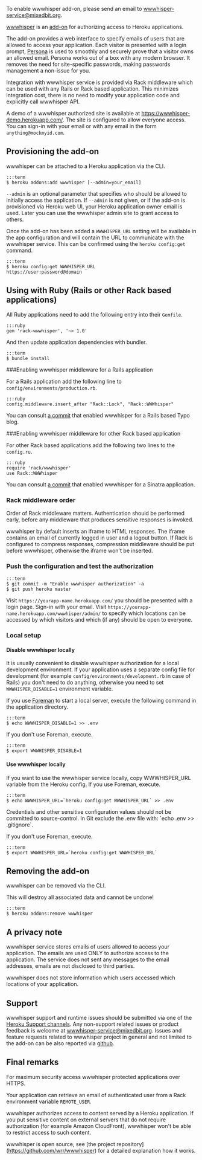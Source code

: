To enable wwwhisper add-on, please send an email to
wwwhisper-service@mixedbit.org.

[wwwhisper](http://addons.heroku.com/wwwhisper) is an
[add-on](http://addons.heroku.com) for authorizing access to Heroku
applications.

The add-on provides a web interface to specify emails of users that
are allowed to access your application. Each visitor is presented with
a login prompt, [Persona](https://persona.org) is used to smoothly
and securely prove that a visitor owns an allowed email. Persona works
out of a box with any modern browser. It removes the need for
site-specific passwords, making passwords management a non-issue for
you.

Integration with wwwhisper service is provided via Rack middleware
which can be used with any Rails or Rack based application. This
minimizes integration cost, there is no need to modify your
application code and explicitly call wwwhisper API.

A demo of a wwwhisper authorized site is available at
https://wwwhisper-demo.herokuapp.com/. The site is configured to allow
everyone access. You can sign-in with your email or with any email in
the form `anything@mockmyid.com`.

## Provisioning the add-on

wwwhisper can be attached to a Heroku application via the CLI.

    :::term
    $ heroku addons:add wwwhisper [--admin=your_email]

`--admin` is an optional parameter that specifies who should be
allowed to initially access the application. If `--admin` is not
given, or if the add-on is provisioned via Heroku web UI, your Heroku
application owner email is used. Later you can use the wwwhisper admin
site to grant access to others.

Once the add-on has been added a `WWWHISPER_URL` setting will be
available in the app configuration and will contain the URL to
communicate with the wwwhisper service. This can be confirmed using the
`heroku config:get` command.

    :::term
    $ heroku config:get WWWHISPER_URL
    https://user:password@domain


## Using with Ruby (Rails or other Rack based applications)

All Ruby applications need to add the following entry into their
`Gemfile`.

    :::ruby
    gem 'rack-wwwhisper', '~> 1.0'

And then update application dependencies with bundler.

    :::term
    $ bundle install

###Enabling wwwhisper middleware for a Rails application

For a Rails application add the following line to
`config/environments/production.rb`.

    :::ruby
    config.middleware.insert_after "Rack::Lock", "Rack::WWWhisper"

You can consult [a
commit](https://github.com/wrr/typo/commit/70acd99924dd59fab45efccc426233a2d9ee4f7e)
that enabled wwwhisper for a Rails based Typo blog.

###Enabling wwwhisper middleware for other Rack based application

For other Rack based applications add the following two lines to the
`config.ru`.

    :::ruby
    require 'rack/wwwhisper'
    use Rack::WWWhisper

You can consult [a
commit](https://github.com/wrr/heroku-sinatra-app/commit/f152a4370d6b1c881f8dd60a91a3f050a8c6389b)
that enabled wwwhisper for a Sinatra application.

### Rack middleware order

Order of Rack middleware matters. Authentication should be
performed early, before any middleware that produces sensitive
responses is invoked.

wwwhisper by default inserts an iframe to HTML responses. The iframe
contains an email of currently logged in user and a logout button. If
Rack is configured to compress responses, compression middleware
should be put before wwwhisper, otherwise the iframe won't be
inserted.

### Push the configuration and test the authorization

    :::term
    $ git commit -m "Enable wwwhisper authorization" -a
    $ git push heroku master

Visit `https://yourapp-name.herokuapp.com/` you should be presented
with a login page. Sign-in with your email. Visit
`https://yourapp-name.herokuapp.com/wwwhisper/admin/` to specify which
locations can be accessed by which visitors and which (if any) should
be open to everyone.

### Local setup

#### Disable wwwhisper locally

It is usually convenient to disable wwwhisper authorization for a
local development environment. If your application uses a separate
config file for development (for example
`config/environments/development.rb` in case of Rails) you don't need
to do anything, otherwise you need to set `WWWHISPER_DISABLE=1`
environment variable.

If you use [Foreman](config-vars#local_setup) to start a local server,
execute the following command in the application directory.

    :::term
    $ echo WWWHISPER_DISABLE=1 >> .env

If you don't use Foreman, execute.

    :::term
    $ export WWWHISPER_DISABLE=1

#### Use wwwhisper locally

If you want to use the wwwhisper service locally, copy WWWHISPER_URL
variable from the Heroku config. If you use Foreman, execute.

    :::term
    $ echo WWWHISPER_URL=`heroku config:get WWWHISPER_URL` >> .env

<p class="warning" markdown="1"> Credentials and other sensitive
configuration values should not be committed to source-control. In Git
exclude the .env file with: `echo .env >> .gitignore`. </p>

If you don't use Foreman, execute.

    :::term
    $ export WWWHISPER_URL=`heroku config:get WWWHISPER_URL`

## Removing the add-on

wwwhisper can be removed via the CLI.

<div class="warning" markdown="1">This will destroy all associated data and cannot be undone!</div>

    :::term
    $ heroku addons:remove wwwhisper

## A privacy note

wwwhisper service stores emails of users allowed to access your
application. The emails are used ONLY to authorize access to the
application. The service does not sent any messages to the email
addresses, emails are not disclosed to third parties.

wwwhisper does not store information which users accessed which
locations of your application.

## Support

wwwhisper support and runtime issues should be submitted via one of
the [Heroku Support channels](support-channels). Any non-support
related issues or product feedback is welcome at
wwwhisper-service@mixedbit.org. Issues and feature requests
related to wwwhisper project in general and not limited to the add-on
can be also reported via [github](https://github.com/wrr/wwwhisper).

## Final remarks

For maximum security access wwwhisper protected applications over HTTPS.

Your application can retrieve an email of authenticated user from a Rack
environment variable `REMOTE_USER`.

wwwhisper authorizes access to content served by a Heroku
application. If you put sensitive content on external servers that do
not require authorization (for example Amazon CloudFront), wwwhisper
won't be able to restrict access to such content.

wwwhisper is open source, see [the project repository]
(https://github.com/wrr/wwwhisper) for a detailed explanation how it
works.
